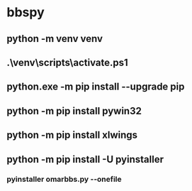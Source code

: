 # bbspy

## python -m venv venv
## .\venv\scripts\activate.ps1
## python.exe -m pip install --upgrade pip
## python -m pip install pywin32 
## python -m pip install xlwings
## python -m pip install -U pyinstaller
### pyinstaller omarbbs.py --onefile
